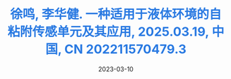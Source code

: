 ---
title: '<a style="color:#2a7ae2;">徐鸣, <strong>李华健</strong>. 一种适用于液体环境的自粘附传感单元及其应用, 2025.03.19, 中国, CN 202211570479.3</a>'
collection: publications
category: patent
date: 2023-03-10
paperurl: '/files/sensing.pdf'
---